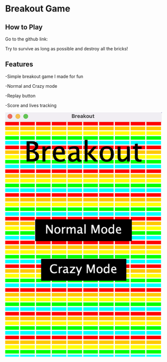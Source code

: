 # Breakout Game

## How to Play

Go to the github link:

<a></a>

Try to survive as long as possible and destroy all the bricks!

## Features

-Simple breakout game I made for fun

-Normal and Crazy mode

-Replay button

-Score and lives tracking

<img src="breakout.png"></img>
